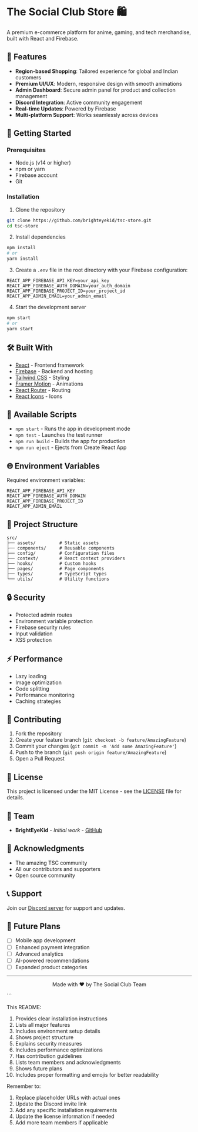 
# The Social Club Store 🛍️

A premium e-commerce platform for anime, gaming, and tech merchandise, built with React and Firebase.

## 🌟 Features

- **Region-based Shopping**: Tailored experience for global and Indian customers
- **Premium UI/UX**: Modern, responsive design with smooth animations
- **Admin Dashboard**: Secure admin panel for product and collection management
- **Discord Integration**: Active community engagement
- **Real-time Updates**: Powered by Firebase
- **Multi-platform Support**: Works seamlessly across devices

## 🚀 Getting Started

### Prerequisites

- Node.js (v14 or higher)
- npm or yarn
- Firebase account
- Git

### Installation

1. Clone the repository
```bash
git clone https://github.com/brighteyekid/tsc-store.git
cd tsc-store
```

2. Install dependencies
```bash
npm install
# or
yarn install
```

3. Create a `.env` file in the root directory with your Firebase configuration:
```env
REACT_APP_FIREBASE_API_KEY=your_api_key
REACT_APP_FIREBASE_AUTH_DOMAIN=your_auth_domain
REACT_APP_FIREBASE_PROJECT_ID=your_project_id
REACT_APP_ADMIN_EMAIL=your_admin_email
```

4. Start the development server
```bash
npm start
# or
yarn start
```

## 🛠️ Built With

- [React](https://reactjs.org/) - Frontend framework
- [Firebase](https://firebase.google.com/) - Backend and hosting
- [Tailwind CSS](https://tailwindcss.com/) - Styling
- [Framer Motion](https://www.framer.com/motion/) - Animations
- [React Router](https://reactrouter.com/) - Routing
- [React Icons](https://react-icons.github.io/react-icons/) - Icons

## 📱 Available Scripts

- `npm start` - Runs the app in development mode
- `npm test` - Launches the test runner
- `npm run build` - Builds the app for production
- `npm run eject` - Ejects from Create React App

## 🌐 Environment Variables

Required environment variables:

```env
REACT_APP_FIREBASE_API_KEY
REACT_APP_FIREBASE_AUTH_DOMAIN
REACT_APP_FIREBASE_PROJECT_ID
REACT_APP_ADMIN_EMAIL
```

## 📂 Project Structure

```
src/
├── assets/         # Static assets
├── components/     # Reusable components
├── config/         # Configuration files
├── context/        # React context providers
├── hooks/          # Custom hooks
├── pages/          # Page components
├── types/          # TypeScript types
└── utils/          # Utility functions
```

## 🔒 Security

- Protected admin routes
- Environment variable protection
- Firebase security rules
- Input validation
- XSS protection

## ⚡ Performance

- Lazy loading
- Image optimization
- Code splitting
- Performance monitoring
- Caching strategies

## 🤝 Contributing

1. Fork the repository
2. Create your feature branch (`git checkout -b feature/AmazingFeature`)
3. Commit your changes (`git commit -m 'Add some AmazingFeature'`)
4. Push to the branch (`git push origin feature/AmazingFeature`)
5. Open a Pull Request

## 📄 License

This project is licensed under the MIT License - see the [LICENSE](LICENSE) file for details.

## 👥 Team

- **BrightEyeKid** - *Initial work* - [GitHub](https://github.com/brighteyekid)

## 🙏 Acknowledgments

- The amazing TSC community
- All our contributors and supporters
- Open source community

## 📞 Support

Join our [Discord server](https://discord.gg/sseNDMnxJt) for support and updates.

## 🔮 Future Plans

- [ ] Mobile app development
- [ ] Enhanced payment integration
- [ ] Advanced analytics
- [ ] AI-powered recommendations
- [ ] Expanded product categories

---

<p align="center">Made with ❤️ by The Social Club Team</p>
```

This README:
1. Provides clear installation instructions
2. Lists all major features
3. Includes environment setup details
4. Shows project structure
5. Explains security measures
6. Includes performance optimizations
7. Has contribution guidelines
8. Lists team members and acknowledgments
9. Shows future plans
10. Includes proper formatting and emojis for better readability

Remember to:
1. Replace placeholder URLs with actual ones
2. Update the Discord invite link
3. Add any specific installation requirements
4. Update the license information if needed
5. Add more team members if applicable
